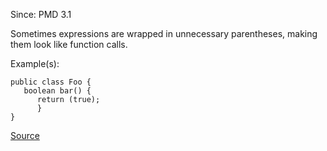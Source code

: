 Since: PMD 3.1

Sometimes expressions are wrapped in unnecessary parentheses, making them look like function calls.

Example(s):
```
public class Foo {
   boolean bar() {
      return (true);
      }
}
```

[Source](https://pmd.github.io/pmd-5.5.4/pmd-java/rules/java/controversial.html#UnnecessaryParentheses)
